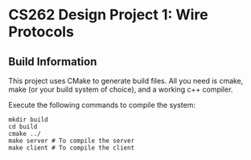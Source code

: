 # CS262 Design Project 1: Wire Protocols

## Build Information

This project uses CMake to generate build files. All you need is cmake, make (or your build system of choice), and a working c++ compiler.

Execute the following commands to compile the system:

```
mkdir build
cd build
cmake ../
make server # To compile the server
make client # To compile the client
```
